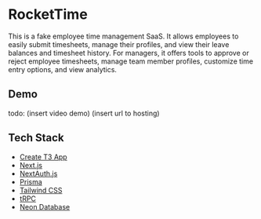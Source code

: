 # RocketTime

This is a fake employee time management SaaS. It allows employees to easily submit timesheets, manage their profiles, and view their leave balances and timesheet history. For managers, it offers tools to approve or reject employee timesheets, manage team member profiles, customize time entry options, and view analytics.

## Demo

todo:
(insert video demo)
(insert url to hosting)

## Tech Stack

- [Create T3 App](https://create.t3.gg)
- [Next.js](https://nextjs.org)
- [NextAuth.js](https://next-auth.js.org)
- [Prisma](https://prisma.io)
- [Tailwind CSS](https://tailwindcss.com)
- [tRPC](https://trpc.io)
- [Neon Database](https://neon.com)
